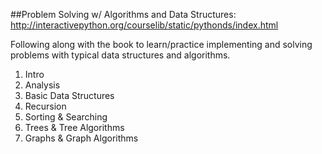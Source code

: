 ##Problem Solving w/ Algorithms and Data Structures: http://interactivepython.org/courselib/static/pythonds/index.html

Following along with the book to learn/practice implementing and solving problems with typical data structures and algorithms.

1. Intro
2. Analysis
3. Basic Data Structures
4. Recursion
5. Sorting & Searching
6. Trees & Tree Algorithms
7. Graphs & Graph Algorithms